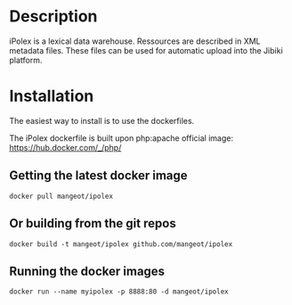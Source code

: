 Description
=============

iPolex is a lexical data warehouse. Ressources are described in XML metadata files.
These files can be used for automatic upload into the Jibiki platform.

Installation
=============

The easiest way to install is to use the dockerfiles.

The iPolex dockerfile is built upon php:apache official image: https://hub.docker.com/_/php/

Getting the latest docker image
-------------
    docker pull mangeot/ipolex

Or building from the git repos
-------------
    docker build -t mangeot/ipolex github.com/mangeot/ipolex

Running the docker images
-------------
    docker run --name myipolex -p 8888:80 -d mangeot/ipolex
